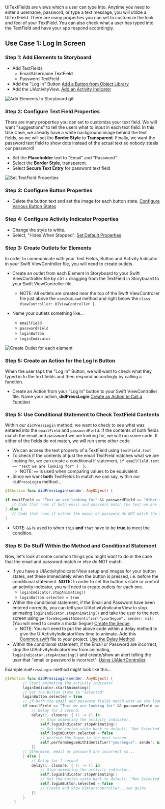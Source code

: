 UITextFields are views which a user can type into. Anytime you need to enter a username, password, or type a text message, you will utilize a UITextField. There are many properties you can set to customize the look and feel of your TextField. You can also check what a user has typed into the TextField and have your app respond accordingly.

## Use Case 1: Log In Screen

### Step 1: Add Elements to Storyboard

- Add TextFields 
   - Email/Username TextField
   - Password TextField
- Add the "Log In" Button [Add a Button from Object Library](https://github.com/codepath/ios_guides/wiki/Configure-a-Button#step-1-add-button-from-object-library)
- Add the UIActivityView. [Add an Activity Indicator](https://github.com/codepath/ios_guides/wiki/Using-UIActivityIndicatorView#step-1-add-activity-indicator-to-storyboard)
 
![Add Elements to Storyboard gif](http://i.imgur.com/muYoQQ8.gif)  

### Step 2: Configure Text Field Properties

There are many properties you can set to customize your text field. We will want "suggestions" to tell the users what to input in each text field. In this Use Case, we already have a white background image behind the text fields, so we will set the **Border Style** to **Transparent**. Finally, we want the password text field to show dots instead of the actual text so nobody steals our password!

- Set the **Placeholder** text to "Email" and "Password".
- Select the **Border Style**, transparent.  
- Select **Secure Text Entry** for password text field  
  
![Set TextField Properties](http://i.imgur.com/iOIvlMG.gif)  

### Step 3: Configure Button Properties

- Delete the button text and set the image for each button state. [Configure Various Button States](https://github.com/codepath/ios_guides/wiki/Configure-a-Button#step-3-configure-various-button-states)


### Step 4: Configure Activity Indicator Properties

- Change the style to white. 
- Select, "Hides When Stopped". [Set Default Properties](https://github.com/codepath/ios_guides/wiki/Using-UIActivityIndicatorView#step-2-set-default-properties)

### Step 3: Create Outlets for Elements

In order to communicate with your Text Fields, Button and Activity Indicator in your Swift ViewController file, you will need to create outlets.

- Create an outlet from each Element in Storyboard to your Swift ViewController file by ctrl + dragging from the TextField in Storyboard to your Swift ViewController file.
   - NOTE: All outlets are created near the top of the Swift ViewController file just above the `viewDidLoad` method and right below the `class ViewController: UIViewController {`.  
 
- Name your outlets something like...
   - `emailField`
   - `passwordField`
   - `loginButton`
   - `loginIndicator`

![Create Outlet for each element](http://i.imgur.com/uPNEzla.gif)

### Step 5: Create an Action for the Log In Button

When the user taps the "Log In" Button, we will want to check what they typed in to the text fields and then respond accordingly by calling a function.

- Create an Action from your "Log In" button to your Swift ViewController file. Name your action, **didPressLogin** [Create an Action to Call a Function](https://github.com/codepath/ios_guides/wiki/Configure-a-Button#step-5-call-a-function-when-the-button-is-tapped)

### Step 5: Use Conditional Statement to Check TextField Contents

Within our `didPressLogin` method, we want to check to see what was entered into the `emailField` and `passwordField`. If the contents of both fields match the email and password we are looking for, we will run some code. If either of the fields do not match, we will run some other code

- We can access the text property of a TextField using `textField.text`
- To check if the contents of just the email TextField matches what we are looking for, we can create a conditional if statement,  `if emailField.text == "Text we are looking for" {  }`.
   - NOTE: `==` is used when comparing values to be equivalent. 
- Since we want **both** TextFields to match we can say, within our `didPressLogin` method...

```Swift
@IBAction func didPressLogin(sender: AnyObject) {
        
if emailField == "Text we are looking for" && passwordField == "Other text we are looking for" {
   // Code that runs if both email and password match the text we are looking for in each case       
} else {
   // Code that runs if either the email or password do NOT match the text we are looking for in each case        
}
```
   - NOTE: `&&` is used to when `this` **and** `that` have to be **true** to meet the condition.

### Step 6: Do Stuff Within the Method and Conditional Statement
Now, let's look at some common things you might want to do in the case that the email and password match or else do NOT match.

- If you have a UIActivityIndicatorView setup and Images for your button states, set these immediately when the button is pressed, i.e. before the conditional statement. **NOTE:** In order to set the button's state or control an activity indicator, you will need to create outlets for each one.
   - `loginIndicator.stopAnimating()`
   - `loginButton.selected = true`
- Within the conditional statement, if the Email and Password have been entered correctly, you can tell your UIActivityIndicatorView to stop animating `loginIndicator.stopAnimating()` and take the user to the next screen using `performSegueWithIdentifier("yourSegue", sender: nil)` (You will need to create a modal Segue) [Create the Segue](https://github.com/codepath/ios_guides/wiki/Using-Modal-Transitions#step-1-create-the-segue)
   - NOTE: You will need to put the above code within a delay method to give the UIActivityIndicatorView time to animate. Add this [Common.swift](https://www.dropbox.com/s/mzfmjlvv863x95e/Common.swift?dl=0) file to your project. [Use the Delay Method](https://github.com/codepath/ios_guides/wiki/Calling-a-Method-After-Delay#step-2-use-the-delay-method) 
- Within the conditional statement, if the Email or Password are incorrect, stop the UIActivityIndicatorView from animating, `loginIndicator.stopAnimating()` and create/show an alert telling the user that "email or password is incorrect". [Using UIAlertController](https://guides.codepath.com/ios/Using-UIAlertController)  

Example `didPressLogin` method might look like this...

```Swift
@IBAction func didPressLogin(sender: AnyObject) {
        // Start animating the activity indicator
        loginIndicator.startAnimating()
        // Set the Button state to "Selected"
        loginButton.selected = true
        // If both the email and password fields match what we are looking for...
        if emailField == "Text we are looking for" && passwordField == "Other text we are looking for" {
            // Delay for 1 second.
            delay(1, closure: { () -> () in
                // Stop animating the activity indicator.
                self.loginIndicator.stopAnimating()
                // Set the button state back to default, "Not Selected".
                self.loginButton.selected = false
                // perform the Segue to the next screen.
                self.performSegueWithIdentifier("yourSegue", sender: nil)
            })
        // Otherwise, email or password are incorrect so...
        } else {
            // Delay for 1 second
            delay(1, closure: { () -> () in
                // Stop animating the activity indicator.
                self.loginIndicator.stopAnimating()
                // Set the button state back to default, "Not Selected".
                self.loginButton.selected = false
                // Create and Show UIAlertController...see guide
            })
        }
    }
```
   
